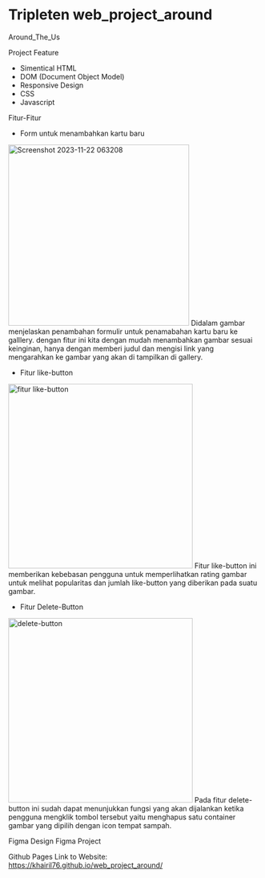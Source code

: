 # Tripleten web_project_around

Around_The_Us

Project Feature

- Simentical HTML
- DOM (Document Object Model)
- Responsive Design
- CSS
- Javascript
  
Fitur-Fitur
- Form untuk menambahkan kartu baru
<img width="361" alt="Screenshot 2023-11-22 063208" src="https://github.com/khairil76/web_project_around/assets/110145814/b1826680-9a69-44e5-928a-1f13ec602ce8">
  Didalam gambar menjelaskan penambahan formulir untuk penamabahan kartu baru ke galllery. dengan fitur ini kita dengan mudah menambahkan gambar sesuai keinginan, hanya dengan memberi judul dan mengisi link yang mengarahkan ke gambar yang akan di tampilkan di gallery.
  

- Fitur like-button
<img width="368" alt="fitur like-button" src="https://github.com/khairil76/web_project_around/assets/110145814/aedb1c6b-3e23-49c5-ae97-2293c23d9ae6">
  Fitur like-button ini memberikan kebebasan pengguna untuk memperlihatkan rating gambar untuk melihat popularitas dan jumlah like-button yang diberikan pada suatu gambar.


- Fitur Delete-Button
<img width="368" alt="delete-button" src="https://github.com/khairil76/web_project_around/assets/110145814/f20ecfb6-4d0a-47e9-9646-3995d8e7e933">
  Pada fitur delete-button ini sudah dapat menunjukkan fungsi yang akan dijalankan ketika pengguna mengklik tombol tersebut yaitu menghapus satu container gambar yang dipilih dengan icon tempat sampah.

Figma
Design Figma Project

Github Pages
Link to Website:  https://khairil76.github.io/web_project_around/

